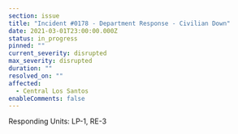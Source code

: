 ```yaml
---
section: issue
title: "Incident #0178 - Department Response - Civilian Down"
date: 2021-03-01T23:00:00.000Z
status: in_progress
pinned: ""
current_severity: disrupted
max_severity: disrupted
duration: ""
resolved_on: ""
affected:
  - Central Los Santos
enableComments: false
---
```

Responding Units: LP-1, RE-3